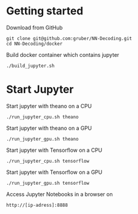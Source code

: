 # Getting started
Download from GitHub

    git clone git@github.com:gruber/NN-Decoding.git
    cd NN-Decoding/docker
    
Build docker container which contains jupyter

    ./build_jupyter.sh

# Start Jupyter
Start jupyter with theano on a CPU

    ./run_jupyter_cpu.sh theano

Start jupyter with theano on a GPU

    ./run_jupyter_gpu.sh theano
    
Start jupyter with Tensorflow on a CPU

    ./run_jupyter_cpu.sh tensorflow

Start jupyter with Tensorflow on a GPU

    ./run_jupyter_gpu.sh tensorflow

Access Jupyter Notebooks in a browser on

    http://[ip-adress]:8888
